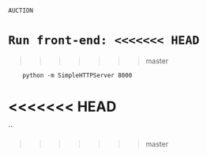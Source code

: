 
`
				AUCTION
`


``
	Run front-end:
<<<<<<< HEAD
``
=======
>>>>>>> master

```
	python -m SimpleHTTPServer 8000
```
<<<<<<< HEAD
=======
``
>>>>>>> master
